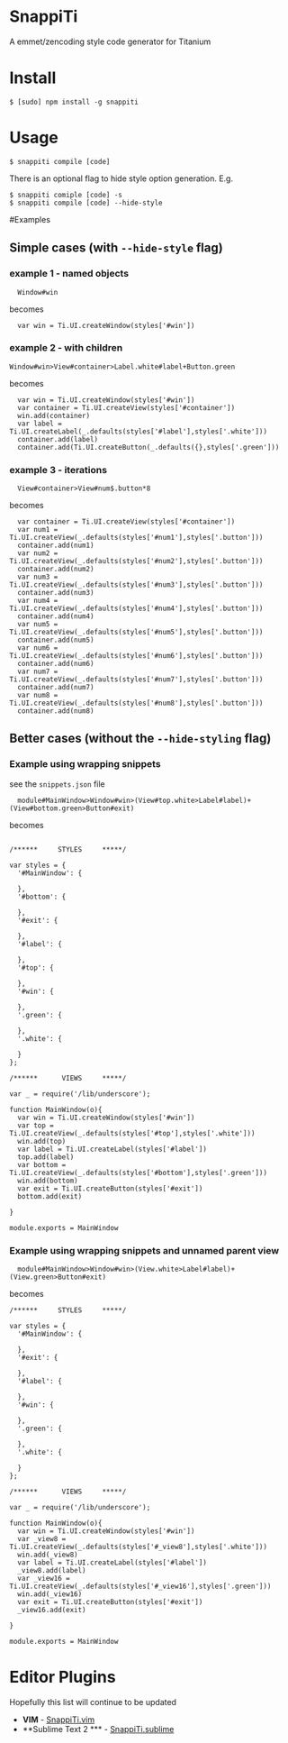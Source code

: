 # SnappiTi

A emmet/zencoding style code generator for Titanium

# Install

```
$ [sudo] npm install -g snappiti
```

# Usage

```
$ snappiti compile [code]
```

There is an optional flag to hide style option generation. E.g.

```
$ snappiti comiple [code] -s
$ snappiti compile [code] --hide-style
```

#Examples

## Simple cases (with `--hide-style` flag)

### example 1 - named objects

```
  Window#win
```

becomes

```
  var win = Ti.UI.createWindow(styles['#win'])
```

### example 2 - with children

```
Window#win>View#container>Label.white#label+Button.green
```

becomes

```
  var win = Ti.UI.createWindow(styles['#win'])
  var container = Ti.UI.createView(styles['#container'])
  win.add(container)
  var label = Ti.UI.createLabel(_.defaults(styles['#label'],styles['.white']))
  container.add(label)
  container.add(Ti.UI.createButton(_.defaults({},styles['.green']))
```

### example 3 - iterations

```
  View#container>View#num$.button*8
```

becomes

```
  var container = Ti.UI.createView(styles['#container'])
  var num1 = Ti.UI.createView(_.defaults(styles['#num1'],styles['.button']))
  container.add(num1)
  var num2 = Ti.UI.createView(_.defaults(styles['#num2'],styles['.button']))
  container.add(num2)
  var num3 = Ti.UI.createView(_.defaults(styles['#num3'],styles['.button']))
  container.add(num3)
  var num4 = Ti.UI.createView(_.defaults(styles['#num4'],styles['.button']))
  container.add(num4)
  var num5 = Ti.UI.createView(_.defaults(styles['#num5'],styles['.button']))
  container.add(num5)
  var num6 = Ti.UI.createView(_.defaults(styles['#num6'],styles['.button']))
  container.add(num6)
  var num7 = Ti.UI.createView(_.defaults(styles['#num7'],styles['.button']))
  container.add(num7)
  var num8 = Ti.UI.createView(_.defaults(styles['#num8'],styles['.button']))
  container.add(num8)
```

## Better cases (without the `--hide-styling` flag)

### Example using wrapping snippets

see the `snippets.json` file

```
  module#MainWindow>Window#win>(View#top.white>Label#label)+(View#bottom.green>Button#exit)
```

becomes

```

/******     STYLES     *****/

var styles = {
  '#MainWindow': {
    
  },
  '#bottom': {
    
  },
  '#exit': {
    
  },
  '#label': {
    
  },
  '#top': {
    
  },
  '#win': {
    
  },
  '.green': {
    
  },
  '.white': {
    
  }
};

/******      VIEWS     *****/

var _ = require('/lib/underscore');

function MainWindow(o){
  var win = Ti.UI.createWindow(styles['#win'])
  var top = Ti.UI.createView(_.defaults(styles['#top'],styles['.white']))
  win.add(top)
  var label = Ti.UI.createLabel(styles['#label'])
  top.add(label)
  var bottom = Ti.UI.createView(_.defaults(styles['#bottom'],styles['.green']))
  win.add(bottom)
  var exit = Ti.UI.createButton(styles['#exit'])
  bottom.add(exit)

}

module.exports = MainWindow

```

### Example using wrapping snippets and unnamed parent view

```
  module#MainWindow>Window#win>(View.white>Label#label)+(View.green>Button#exit)
```


becomes

```
/******     STYLES     *****/

var styles = {
  '#MainWindow': {
    
  },
  '#exit': {
    
  },
  '#label': {
    
  },
  '#win': {
    
  },
  '.green': {
    
  },
  '.white': {
    
  }
};

/******      VIEWS     *****/

var _ = require('/lib/underscore');

function MainWindow(o){
  var win = Ti.UI.createWindow(styles['#win'])
  var _view8 = Ti.UI.createView(_.defaults(styles['#_view8'],styles['.white']))
  win.add(_view8)
  var label = Ti.UI.createLabel(styles['#label'])
  _view8.add(label)
  var _view16 = Ti.UI.createView(_.defaults(styles['#_view16'],styles['.green']))
  win.add(_view16)
  var exit = Ti.UI.createButton(styles['#exit'])
  _view16.add(exit)

}

module.exports = MainWindow

```

# Editor Plugins

Hopefully this list will continue to be updated

 * **VIM** - [SnappiTi.vim](http://github.com/dbankier/SnappiTi.vim)
 * **Sublime Text 2 *** - [SnappiTi.sublime](http://github.com/dbankier/SnappiTi.sublime)



